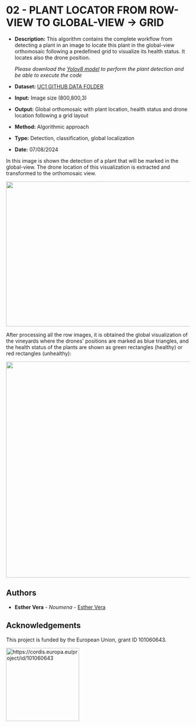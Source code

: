 # 02 - PLANT LOCATOR FROM ROW-VIEW TO GLOBAL-VIEW -> GRID

- **Description:** This algorithm contains the complete workflow from detecting a plant in an image to locate this plant in the global-view orthomosaic following a predefined grid to visualize its health status. It locates also the drone position.

    *Please download the [Yolov8 model](https://github.com/ICAERUS-EU/UC1_Crop_Monitoring/blob/main/models/01_plant_disease_detection_yolov8_v1/best.pt) to perform the plant detection and be able to execute the code*
- **Dataset:** [UC1 GITHUB DATA FOLDER](https://zenodo.org/records/11195994)
- **Input:** Image size (800,800,3)
- **Output:** Global orthomosaic with plant location, health status and drone location following a grid layout
- **Method:** Algorithmic approach
- **Type:** Detection, classification, global localization 
- **Date:** 07/08/2024


In this image is shown the detection of a plant that will be marked in the global-view. The drone location of this visualization is extracted and transformed to the orthomosaic view. 

<p align="center">
  <img src="https://github.com/user-attachments/assets/5d6a953b-b82b-4b3d-8b7b-e5b7ec3c204d" width=700 height=396>
</p>


After processing all the row images, it is obtained the global visualization of the vineyards where the drones' positions are marked as blue triangles, and the health status of the plants are shown as green rectangles (healthy) or red rectangles (unhealthy): 

<p align="center">
  <img src="https://github.com/user-attachments/assets/651b875e-fac6-4b35-9c35-cf24758487a3" width=769 height=590>
</p>




## Authors

* **Esther Vera** - *Noumena* - [Esther Vera](https://github.com/EstherNoumena)

## Acknowledgements
This project is funded by the European Union, grant ID 101060643.

<img src="https://rea.ec.europa.eu/sites/default/files/styles/oe_theme_medium_no_crop/public/2021-04/EN-Funded%20by%20the%20EU-POS.jpg" alt="https://cordis.europa.eu/project/id/101060643" width="200"/>
